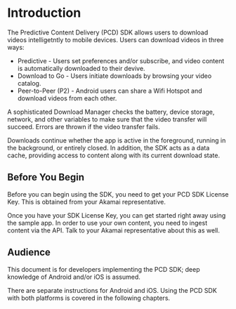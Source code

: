 # Introduction

The Predictive Content Delivery (PCD) SDK allows users to download videos intelligetntly to mobile devices. Users can download videos in three ways:

* Predictive - Users set preferences and/or subscribe, and video content is automatically downloaded to their devive. 
* Download to Go - Users initiate downloads by browsing your video catalog.
* Peer-to-Peer (P2) - Android users can share a Wifi Hotspot and download videos from each other. 

A sophisticated Download Manager checks the battery, device storage, network, and other variables to make sure that the video transfer will succeed. Errors are thrown if the video transfer fails. 

Downloads  continue whether the app is active in the foreground, running in the background, or entirely closed. In addition, the SDK acts as a data cache, providing access to content along with its current download state. 

## Before You Begin

Before you can begin using the SDK, you need to get your PCD SDK License Key. This is obtained from your Akamai representative. 

Once you have your SDK License Key, you can get started right away using the sample app. In order to use your own content, you need to ingest content via the API. Talk to your Akamai representative about this as well. 

## Audience


This document is for developers implementing the PCD SDK; deep knowledge of Android and/or iOS is assumed. 

There are separate instructions for Android and iOS. Using the PCD SDK with both platforms is covered in the following chapters. 


